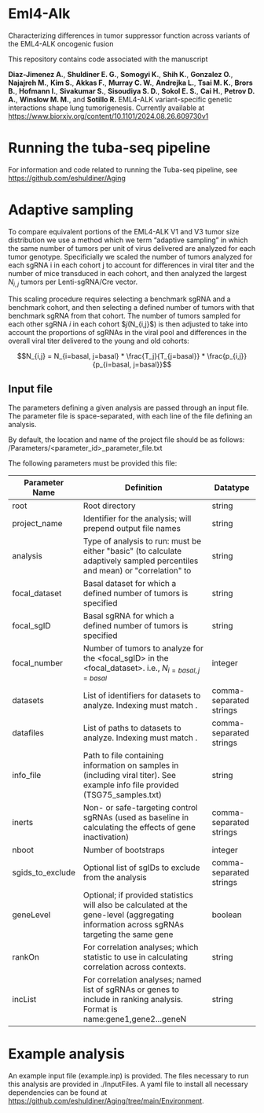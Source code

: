 # Eml4-Alk

Characterizing differences in tumor suppressor function across variants of the EML4-ALK oncogenic fusion

This repository contains code associated with the manuscript

**Diaz-Jimenez A.**, **Shuldiner E. G.**, **Somogyi K.**, **Shih K.**, **Gonzalez O.**, **Najajreh M.**, **Kim S.**, **Akkas F.**, **Murray C. W.**, **Andrejka L.**, **Tsai M. K.**, **Brors B.**, **Hofmann I.**, **Sivakumar S.**, **Sisoudiya S. D.**, **Sokol E. S.**, **Cai H.**, **Petrov D. A.**, **Winslow M. M.**, and **Sotillo R.** EML4-ALK variant-specific genetic interactions shape lung tumorigenesis. Currently available at https://www.biorxiv.org/content/10.1101/2024.08.26.609730v1

# Running the tuba-seq pipeline

For information and code related to running the Tuba-seq pipeline, see https://github.com/eshuldiner/Aging

# Adaptive sampling

To compare equivalent portions of the EML4-ALK V1 and V3 tumor size distribution we use a method which we term “adaptive sampling” in which the same number of tumors per unit of virus delivered are analyzed for each tumor genotype. Specificially we scaled the number of tumors analyzed for each sgRNA i in each cohort j to account for differences in viral titer and the number of mice transduced in each cohort, and then analyzed the largest $N_{i,j}$ tumors per Lenti-sgRNA/Cre vector.

This scaling procedure requires selecting a benchmark sgRNA and a benchmark cohort, and then selecting a defined number of tumors with that benchmark sgRNA from that cohort. The number of tumors sampled for each other sgRNA $i$ in each cohort $$j ($N_{i,j}$) is then adjusted to take into account the proportions of sgRNAs in the viral pool and differences in the overall viral titer delivered to the young and old cohorts:

```math
N_{i,j} = N_{i=basal, j=basal} * \frac{T_j}{T_{j=basal}} * \frac{p_{i,j}}{p_{i=basal, j=basal}}
```
## Input file

The parameters defining a given analysis are passed through an input file. The parameter file is space-separated, with each line of the file defining an analysis.

By default, the location and name of the project file should be as follows:
<root>/Parameters/<parameter_id>_parameter_file.txt

The following parameters must be provided this file:

| Parameter Name    | Definition | Datatype |
| -------- | ------- | ------- |
| root  | Root directory  | string |
| project_name | Identifier for the analysis; will prepend output file names   | string |
| analysis    | Type of analysis to run: must be either "basic" (to calculate adaptively sampled percentiles and mean) or "correlation" to    | string |
| focal_dataset | Basal dataset for which a defined number of tumors is specified | string |
| focal_sgID | Basal sgRNA for which a defined number of tumors is specified  | string |
| focal_number | Number of tumors to analyze for the <focal_sgID> in the <focal_dataset>. i.e., $N_{i=basal, j=basal}$ | integer |
| datasets | List of identifiers for datasets to analyze. Indexing must match <datafiles>.  | comma-separated strings |
| datafiles | List of paths to datasets to analyze. Indexing must match <datasets>.  | comma-separated strings |
| info_file | Path to file containing information on samples in <datasets> (including viral titer). See example info file provided (TSG75_samples.txt) | string |
| inerts | Non- or safe-targeting control sgRNAs (used as baseline in calculating the effects of gene inactivation) | comma-separated strings |
| nboot | Number of bootstraps | integer |
| sgids_to_exclude | Optional list of sgIDs to exclude from the analysis | comma-separated strings |
| geneLevel | Optional; if provided statistics will also be calculated at the gene-level (aggregating information across sgRNAs targeting the same gene | boolean |
| rankOn | For correlation analyses; which statistic to use in calculating correlation across contexts. | string |
| incList | For correlation analyses; named list of sgRNAs or genes to include in ranking analysis. Format is name:gene1,gene2...geneN | string |

# Example analysis

An example input file (example.inp) is provided. The files necessary to run this analysis are provided in ./InputFiles. A yaml file to install all necessary dependencies can be found at https://github.com/eshuldiner/Aging/tree/main/Environment.
